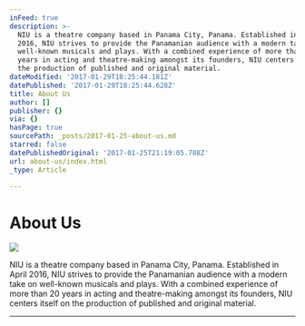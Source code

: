 ```yaml
---
inFeed: true
description: >-
  NIU is a theatre company based in Panama City, Panama. Established in April
  2016, NIU strives to provide the Panamanian audience with a modern take on
  well-known musicals and plays. With a combined experience of more than 20
  years in acting and theatre-making amongst its founders, NIU centers itself on
  the production of published and original material.
dateModified: '2017-01-29T18:25:44.181Z'
datePublished: '2017-01-29T18:25:44.628Z'
title: About Us
author: []
publisher: {}
via: {}
hasPage: true
sourcePath: _posts/2017-01-25-about-us.md
starred: false
datePublishedOriginal: '2017-01-25T21:19:05.788Z'
url: about-us/index.html
_type: Article

---
```

# About Us
![](https://the-grid-user-content.s3-us-west-2.amazonaws.com/1e99a523-825c-4c60-a6d7-8272be9ddd25.png)

NIU is a theatre company based in Panama City, Panama. Established in April 2016, NIU strives to provide the Panamanian audience with a modern take on well-known musicals and plays. With a combined experience of more than 20 years in acting and theatre-making amongst its founders, NIU centers itself on the production of published and original material.

---